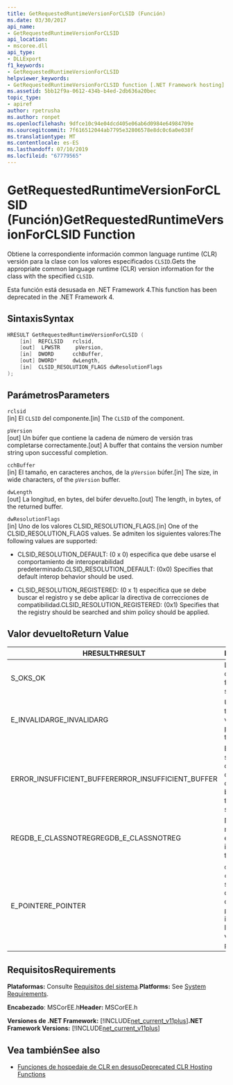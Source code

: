 ```yaml
---
title: GetRequestedRuntimeVersionForCLSID (Función)
ms.date: 03/30/2017
api_name:
- GetRequestedRuntimeVersionForCLSID
api_location:
- mscoree.dll
api_type:
- DLLExport
f1_keywords:
- GetRequestedRuntimeVersionForCLSID
helpviewer_keywords:
- GetRequestedRuntimeVersionForCLSID function [.NET Framework hosting]
ms.assetid: 5bb12f9a-0612-434b-b4ed-2db636a20bec
topic_type:
- apiref
author: rpetrusha
ms.author: ronpet
ms.openlocfilehash: 9dfce10c94e04dcd405e06ab6d0984e64984709e
ms.sourcegitcommit: 7f616512044ab7795e32806578e8dc0c6a0e038f
ms.translationtype: MT
ms.contentlocale: es-ES
ms.lasthandoff: 07/10/2019
ms.locfileid: "67779565"
---
```

# <a name="getrequestedruntimeversionforclsid-function"></a><span data-ttu-id="c6426-102">GetRequestedRuntimeVersionForCLSID (Función)</span><span class="sxs-lookup"><span data-stu-id="c6426-102">GetRequestedRuntimeVersionForCLSID Function</span></span>
<span data-ttu-id="c6426-103">Obtiene la correspondiente información common language runtime (CLR) versión para la clase con los valores especificados `CLSID`.</span><span class="sxs-lookup"><span data-stu-id="c6426-103">Gets the appropriate common language runtime (CLR) version information for the class with the specified `CLSID`.</span></span>  
  
 <span data-ttu-id="c6426-104">Esta función está desusada en .NET Framework 4.</span><span class="sxs-lookup"><span data-stu-id="c6426-104">This function has been deprecated in the .NET Framework 4.</span></span>  
  
## <a name="syntax"></a><span data-ttu-id="c6426-105">Sintaxis</span><span class="sxs-lookup"><span data-stu-id="c6426-105">Syntax</span></span>  
  
```cpp  
HRESULT GetRequestedRuntimeVersionForCLSID (  
    [in]  REFCLSID   rclsid,   
    [out]  LPWSTR     pVersion,   
    [in]  DWORD      cchBuffer,   
    [out] DWORD*     dwLength,   
    [in]  CLSID_RESOLUTION_FLAGS dwResolutionFlags  
);  
```  
  
## <a name="parameters"></a><span data-ttu-id="c6426-106">Parámetros</span><span class="sxs-lookup"><span data-stu-id="c6426-106">Parameters</span></span>  
 `rclsid`  
 <span data-ttu-id="c6426-107">[in]  El `CLSID` del componente.</span><span class="sxs-lookup"><span data-stu-id="c6426-107">[in]  The `CLSID` of the component.</span></span>  
  
 `pVersion`  
 <span data-ttu-id="c6426-108">[out]  Un búfer que contiene la cadena de número de versión tras completarse correctamente.</span><span class="sxs-lookup"><span data-stu-id="c6426-108">[out]  A buffer that contains the version number string upon successful completion.</span></span>  
  
 `cchBuffer`  
 <span data-ttu-id="c6426-109">[in]  El tamaño, en caracteres anchos, de la `pVersion` búfer.</span><span class="sxs-lookup"><span data-stu-id="c6426-109">[in]  The size, in wide characters, of the `pVersion` buffer.</span></span>  
  
 `dwLength`  
 <span data-ttu-id="c6426-110">[out] La longitud, en bytes, del búfer devuelto.</span><span class="sxs-lookup"><span data-stu-id="c6426-110">[out] The length, in bytes, of the returned buffer.</span></span>  
  
 `dwResolutionFlags`  
 <span data-ttu-id="c6426-111">[in]  Uno de los valores CLSID_RESOLUTION_FLAGS.</span><span class="sxs-lookup"><span data-stu-id="c6426-111">[in]  One of the CLSID_RESOLUTION_FLAGS values.</span></span> <span data-ttu-id="c6426-112">Se admiten los siguientes valores:</span><span class="sxs-lookup"><span data-stu-id="c6426-112">The following values are supported:</span></span>  
  
- <span data-ttu-id="c6426-113">CLSID_RESOLUTION_DEFAULT: (0 x 0) especifica que debe usarse el comportamiento de interoperabilidad predeterminado.</span><span class="sxs-lookup"><span data-stu-id="c6426-113">CLSID_RESOLUTION_DEFAULT: (0x0) Specifies that default interop behavior should be used.</span></span>  
  
- <span data-ttu-id="c6426-114">CLSID_RESOLUTION_REGISTERED: (0 x 1) especifica que se debe buscar el registro y se debe aplicar la directiva de correcciones de compatibilidad.</span><span class="sxs-lookup"><span data-stu-id="c6426-114">CLSID_RESOLUTION_REGISTERED: (0x1) Specifies that the registry should be searched and shim policy should be applied.</span></span>  
  
## <a name="return-value"></a><span data-ttu-id="c6426-115">Valor devuelto</span><span class="sxs-lookup"><span data-stu-id="c6426-115">Return Value</span></span>  
  
|<span data-ttu-id="c6426-116">HRESULT</span><span class="sxs-lookup"><span data-stu-id="c6426-116">HRESULT</span></span>|<span data-ttu-id="c6426-117">DESCRIPCIÓN</span><span class="sxs-lookup"><span data-stu-id="c6426-117">Description</span></span>|  
|-------------|-----------------|  
|<span data-ttu-id="c6426-118">S_OK</span><span class="sxs-lookup"><span data-stu-id="c6426-118">S_OK</span></span>|<span data-ttu-id="c6426-119">La función se devolvió correctamente.</span><span class="sxs-lookup"><span data-stu-id="c6426-119">The function returned successfully.</span></span>|  
|<span data-ttu-id="c6426-120">E_INVALIDARG</span><span class="sxs-lookup"><span data-stu-id="c6426-120">E_INVALIDARG</span></span>|<span data-ttu-id="c6426-121">Uno de los parámetros tiene un formato o tipo no válido.</span><span class="sxs-lookup"><span data-stu-id="c6426-121">One of the parameters has an invalid type or format.</span></span>|  
|<span data-ttu-id="c6426-122">ERROR_INSUFFICIENT_BUFFER</span><span class="sxs-lookup"><span data-stu-id="c6426-122">ERROR_INSUFFICIENT_BUFFER</span></span>|<span data-ttu-id="c6426-123">El `pVersion` búfer no es lo suficientemente grande como para contener la cadena de versión completa.</span><span class="sxs-lookup"><span data-stu-id="c6426-123">The `pVersion` buffer is not large enough to hold the entire version string.</span></span>|  
|<span data-ttu-id="c6426-124">REGDB_E_CLASSNOTREG</span><span class="sxs-lookup"><span data-stu-id="c6426-124">REGDB_E_CLASSNOTREG</span></span>|<span data-ttu-id="c6426-125">No hay ninguna clase registrada con los valores especificados `CLSID`.</span><span class="sxs-lookup"><span data-stu-id="c6426-125">There is no class registered with the specified `CLSID`.</span></span>|  
|<span data-ttu-id="c6426-126">E_POINTER</span><span class="sxs-lookup"><span data-stu-id="c6426-126">E_POINTER</span></span>|<span data-ttu-id="c6426-127">`dwLength` es null, o `cchBuffer` es lo suficientemente grande como para contener la cadena de versión, pero `pVersion` es null.</span><span class="sxs-lookup"><span data-stu-id="c6426-127">`dwLength` is null, or `cchBuffer` is large enough to hold the version string, but `pVersion` is null.</span></span>|  
  
## <a name="requirements"></a><span data-ttu-id="c6426-128">Requisitos</span><span class="sxs-lookup"><span data-stu-id="c6426-128">Requirements</span></span>  
 <span data-ttu-id="c6426-129">**Plataformas:** Consulte [Requisitos del sistema](../../../../docs/framework/get-started/system-requirements.md).</span><span class="sxs-lookup"><span data-stu-id="c6426-129">**Platforms:** See [System Requirements](../../../../docs/framework/get-started/system-requirements.md).</span></span>  
  
 <span data-ttu-id="c6426-130">**Encabezado**: MSCorEE.h</span><span class="sxs-lookup"><span data-stu-id="c6426-130">**Header:** MSCorEE.h</span></span>  
  
 <span data-ttu-id="c6426-131">**Versiones de .NET Framework:** [!INCLUDE[net_current_v11plus](../../../../includes/net-current-v11plus-md.md)]</span><span class="sxs-lookup"><span data-stu-id="c6426-131">**.NET Framework Versions:** [!INCLUDE[net_current_v11plus](../../../../includes/net-current-v11plus-md.md)]</span></span>  
  
## <a name="see-also"></a><span data-ttu-id="c6426-132">Vea también</span><span class="sxs-lookup"><span data-stu-id="c6426-132">See also</span></span>

- [<span data-ttu-id="c6426-133">Funciones de hospedaje de CLR en desuso</span><span class="sxs-lookup"><span data-stu-id="c6426-133">Deprecated CLR Hosting Functions</span></span>](../../../../docs/framework/unmanaged-api/hosting/deprecated-clr-hosting-functions.md)

